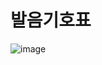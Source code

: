 # 발음기호표

![image](https://user-images.githubusercontent.com/73323188/126730962-a07bdf1f-f40f-4ebe-905c-243a5321a4a7.png)

